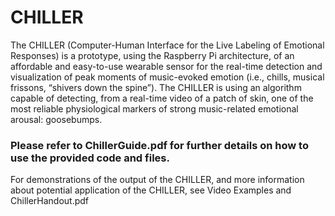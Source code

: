 # CHILLER

The CHILLER (Computer-Human Interface for the Live Labeling of Emotional Responses) is aprototype, using the Raspberry Pi architecture, of an affordable and easy-to-use wearable sensor for the real-time detection and visualization of peak moments of music-evoked emotion (i.e., chills, musical frissons, “shivers down the spine”). The CHILLER is using an algorithm capable of detecting, from a real-time video of a patch of skin, one of the most reliable physiological markers of strong music-related emotional arousal: goosebumps. 

### Please refer to ChillerGuide.pdf for further details on how to use the provided code and files.

For demonstrations of the output of the CHILLER, and more information about potential application of the CHILLER, see Video Examples and ChillerHandout.pdf